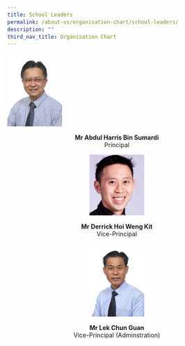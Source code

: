 ```yaml
---
title: School Leaders
permalink: /about-us/organisation-chart/school-leaders/
description: ""
third_nav_title: Organisation Chart
---
```

<img src="/images/mr%20abdul%20harris%20bin%20sumardi.jpg" 
     style="width:25%">
<center> <b>Mr Abdul Harris Bin Sumardi  <br> </b>
	Principal  <center>
	
	

<img src="/images/Derrick%20Hoi.jpeg" 
     style="width:25%">
<center> <b>Mr Derrick Hoi Weng Kit  <br> </b>
	Vice-Principal  <center>
	

	
<img src="/images/mr%20lek%20chun%20guan.jpg" 
     style="width:25%">
<center> <b>Mr Lek Chun Guan  <br> </b>
	Vice-Principal (Adminstration)  <center>